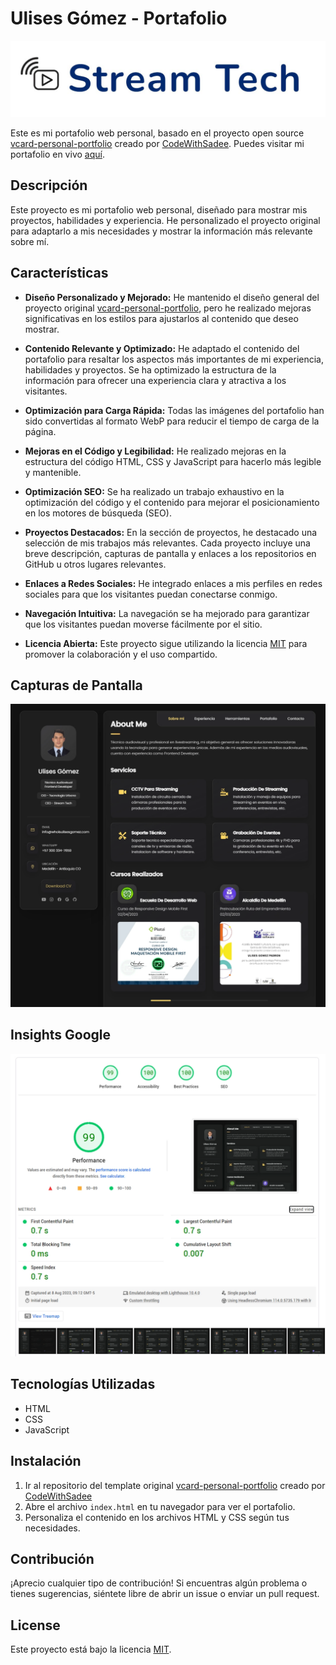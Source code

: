 
# Ulises Gómez - Portafolio

![Logo](https://raw.githubusercontent.com/ulisesgopa/whoisulisesgomez-portfolio/master/assets/readme/logo-streamtech.jpg)

Este es mi portafolio web personal, basado en el proyecto open source [vcard-personal-portfolio](https://github.com/codewithsadee/vcard-personal-portfolio) creado por [CodeWithSadee](https://github.com/codewithsadee). Puedes visitar mi portafolio en vivo [aquí](https://whoisulisesgomez.com/).

## Descripción

Este proyecto es mi portafolio web personal, diseñado para mostrar mis proyectos, habilidades y experiencia. He personalizado el proyecto original para adaptarlo a mis necesidades y mostrar la información más relevante sobre mí.

## Características

- **Diseño Personalizado y Mejorado:** He mantenido el diseño general del proyecto original [vcard-personal-portfolio](https://github.com/codewithsadee/vcard-personal-portfolio), pero he realizado mejoras significativas en los estilos para ajustarlos al contenido que deseo mostrar.

- **Contenido Relevante y Optimizado:** He adaptado el contenido del portafolio para resaltar los aspectos más importantes de mi experiencia, habilidades y proyectos. Se ha optimizado la estructura de la información para ofrecer una experiencia clara y atractiva a los visitantes.

- **Optimización para Carga Rápida:** Todas las imágenes del portafolio han sido convertidas al formato WebP para reducir el tiempo de carga de la página.

- **Mejoras en el Código y Legibilidad:** He realizado mejoras en la estructura del código HTML, CSS y JavaScript para hacerlo más legible y mantenible.

- **Optimización SEO:** Se ha realizado un trabajo exhaustivo en la optimización del código y el contenido para mejorar el posicionamiento en los motores de búsqueda (SEO).

- **Proyectos Destacados:** En la sección de proyectos, he destacado una selección de mis trabajos más relevantes. Cada proyecto incluye una breve descripción, capturas de pantalla y enlaces a los repositorios en GitHub u otros lugares relevantes.

- **Enlaces a Redes Sociales:** He integrado enlaces a mis perfiles en redes sociales para que los visitantes puedan conectarse conmigo.

- **Navegación Intuitiva:** La navegación se ha mejorado para garantizar que los visitantes puedan moverse fácilmente por el sitio.

- **Licencia Abierta:** Este proyecto sigue utilizando la licencia [MIT](url_de_la_licencia) para promover la colaboración y el uso compartido.

## Capturas de Pantalla

![App Screenshot](https://raw.githubusercontent.com/ulisesgopa/whoisulisesgomez-portfolio/master/assets/readme/screenshot-portfolio.webp)

## Insights Google

![Insigts Screenshot](https://raw.githubusercontent.com/ulisesgopa/whoisulisesgomez-portfolio/master/assets/readme/screenshot-insights.webp)

## Tecnologías Utilizadas

- HTML
- CSS
- JavaScript

## Instalación

1. Ir al repositorio del template original [vcard-personal-portfolio](https://github.com/codewithsadee/vcard-personal-portfolio) creado por [CodeWithSadee](https://github.com/codewithsadee)
2. Abre el archivo `index.html` en tu navegador para ver el portafolio.
3. Personaliza el contenido en los archivos HTML y CSS según tus necesidades.


## Contribución

¡Aprecio cualquier tipo de contribución! Si encuentras algún problema o tienes sugerencias, siéntete libre de abrir un issue o enviar un pull request.

## License

Este proyecto está bajo la licencia [MIT](url_de_la_licencia).